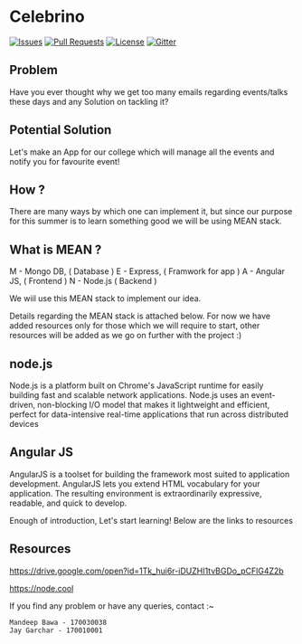 # Celebrino

[![Issues](https://img.shields.io/github/issues-closed/oss2019/celebrino.svg?style=flat-square)](https://github.com/oss2019/information-security/issues) [![Pull Requests](https://img.shields.io/github/issues-pr-closed/oss2019/celebrino.svg?style=flat-square)](https://github.com/oss2019/information-security/pulls) [![License](https://img.shields.io/apm/l/vim-mode.svg?style=flat-square)](https://github.com/oss2019/celebrino/blob/master/LICENSE) [![Gitter](https://img.shields.io/badge/chat-on%20gitter-ff006f.svg?style=flat-square)](https://gitter.im/oss2019/community) 

## Problem
Have you ever thought why we get too many emails regarding events/talks these days and any Solution on tackling it?

## Potential Solution
Let's make an App for our college which will manage all the events and notify you for favourite event!

## How ?
There are many ways by which one can implement it, but since our purpose for this summer is to learn something good
we will be using MEAN stack.

## What is MEAN ?
M - Mongo DB,   ( Database )
E - Express,    ( Framwork for app )
A - Angular JS, ( Frontend )
N - Node.js     ( Backend )

We wiil use this MEAN stack to implement our idea. 

Details regarding the MEAN stack is attached below. 
For now we have added resources only for those which we will require to start, other resources will be added as we go on further with the project :) 

## node.js

Node.js is a platform built on Chrome's JavaScript runtime for easily building fast and scalable network 
applications. Node.js uses an event-driven, non-blocking I/O model that makes it lightweight and 
efficient, perfect for data-intensive real-time applications that run across distributed devices



## Angular JS
AngularJS is a toolset for building the framework most suited to application development. AngularJS lets you extend HTML vocabulary for your application.
The resulting environment is extraordinarily expressive, readable, and quick to develop.


Enough of introduction, Let's start learning!
Below are the links to resources

## Resources

https://drive.google.com/open?id=1Tk_hui6r-iDUZHI1tvBGDo_pCFlG4Z2b

https://node.cool

If you find any problem or have any queries, contact :~

    Mandeep Bawa - 170030038
    Jay Garchar - 170010001
